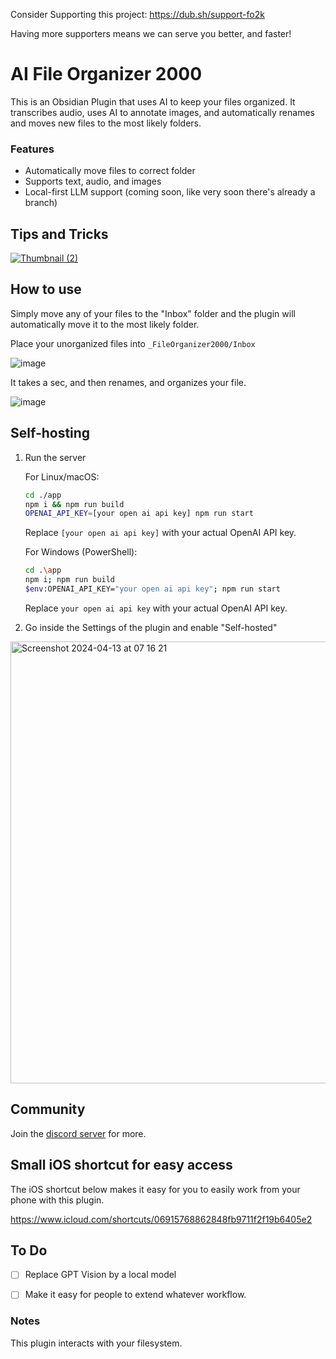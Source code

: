 Consider Supporting this project:
https://dub.sh/support-fo2k

Having more supporters means we can serve you better, and faster!



# AI File Organizer 2000
  
This is an Obsidian Plugin that uses AI to keep your files organized. It transcribes audio, uses AI to annotate images, and automatically renames and moves new files to the most likely folders.

### Features

  
- Automatically move files to correct folder
- Supports text, audio, and images
- Local-first LLM support (coming soon, like very soon there's already a branch)



## Tips and Tricks
[![Thumbnail (2)](https://github.com/different-ai/file-organizer-2000/assets/11430621/1b2c524b-11bc-484d-9255-4699783303bf)](https://youtube.com/playlist?list=PLgRcC-DFR5jdUxbSBuNeymwYTH_FSVxio&si=I7VpzzAnY0XVQ15c)



## How to use

Simply move any of your files to the "Inbox" folder and the plugin will automatically move it to the most likely folder.

Place your unorganized files into `_FileOrganizer2000/Inbox`

![image](https://github.com/different-ai/file-organizer-2000/assets/11430621/295038f0-170c-456e-8e0a-e89c31719b95)

It takes a sec, and then renames, and organizes your file.

![image](https://github.com/different-ai/file-organizer-2000/assets/11430621/f9fd716f-6ada-45c4-bd59-a4efcd79b0e5)




## Self-hosting

1. Run the server

    For Linux/macOS:
    ```sh
    cd ./app
    npm i && npm run build
    OPENAI_API_KEY=[your open ai api key] npm run start
    ```
    Replace `[your open ai api key]` with your actual OpenAI API key.

    For Windows (PowerShell):
    ```sh
    cd .\app
    npm i; npm run build
    $env:OPENAI_API_KEY="your open ai api key"; npm run start
    ```
    Replace `your open ai api key` with your actual OpenAI API key.



2. Go inside the Settings of the plugin and enable "Self-hosted"


<img width="707" alt="Screenshot 2024-04-13 at 07 16 21" src="https://github.com/different-ai/file-organizer-2000/assets/11430621/ca2222c9-cb8d-4d15-8459-2da4c9662f24">

## Community

Join the [discord server](https://discord.gg/KSdyURjP) for more.

## Small iOS shortcut for easy access
The iOS shortcut below makes it easy for you to easily work from your phone with this plugin.

https://www.icloud.com/shortcuts/06915768862848fb9711f2f19b6405e2



## To Do

- [ ] Replace GPT Vision by a local model
- [ ] Make it easy for people to extend whatever workflow.



### Notes

This plugin interacts with your filesystem.

